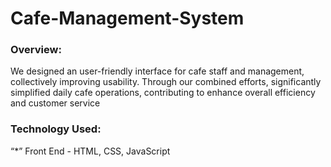 # Cafe-Management-System

### Overview:
We designed an user-friendly interface for cafe staff and management, collectively improving usability. Through our combined efforts, significantly simplified daily cafe operations, contributing to enhance overall efficiency and customer service

### Technology Used:
“*” Front End - HTML, CSS, JavaScript

